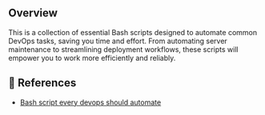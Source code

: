## Overview
This is a collection of essential Bash scripts designed to automate common DevOps tasks, saving you time and effort. From automating server maintenance to streamlining deployment workflows, these scripts will empower you to work more efficiently and reliably.

## 📖 References
- [Bash script every devops should automate](https://blog.devops.dev/12-bash-scripts-every-devops-engineer-should-automate-5b954bbee24c)